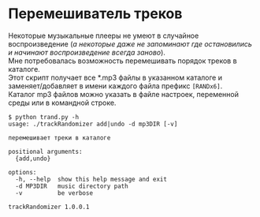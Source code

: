 # Перемешиватель треков

Некоторые музыкальные плееры не умеют в случайное воспроизведение 
(_а некоторые даже не запоминают где остановились и начинают воспроизведение 
всегда заново_).  
Мне потребовалась возможность перемешивать порядок треков в каталоге.  
Этот скрипт получает все *.mp3 файлы в указанном  каталоге и заменяет/добавляет
в имени каждого файла префикс `[RANDx6]`.  
Каталог mp3 файлов можно указать в файле настроек, переменной среды или в командной
строке.

```
$ python trand.py -h
usage: ./trackRandomizer add|undo -d mp3DIR [-v]

перемешивает треки в каталоге

positional arguments:
  {add,undo}

options:
  -h, --help  show this help message and exit
  -d MP3DIR   music directory path
  -v          be verbose

trackRandomizer 1.0.0.1
```